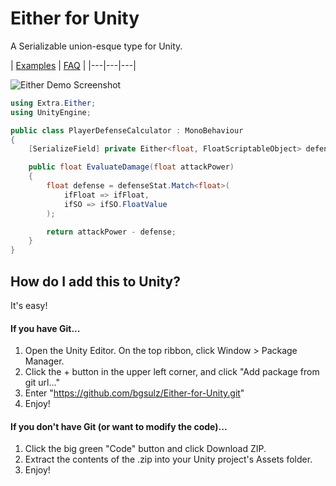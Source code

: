 # Either for Unity
A Serializable union-esque type for Unity.

| [Examples](https://github.com/bgsulz/Either-for-Unity/blob/main/EXAMPLES.md) | [FAQ](https://github.com/bgsulz/Either-for-Unity/blob/main/FAQ.md) |
|---|---|---|

![Either Demo Screenshot](https://user-images.githubusercontent.com/38191432/159367481-41640d75-8610-41f0-9cec-003de6d0a36f.png)

```cs
using Extra.Either;
using UnityEngine;

public class PlayerDefenseCalculator : MonoBehaviour
{
    [SerializeField] private Either<float, FloatScriptableObject> defenseStat;

    public float EvaluateDamage(float attackPower)
    {
        float defense = defenseStat.Match<float>(
            ifFloat => ifFloat,
            ifSO => ifSO.FloatValue
        );

        return attackPower - defense;
    }
}
```

## How do I add this to Unity?
It's easy!

#### If you have Git...
1. Open the Unity Editor. On the top ribbon, click Window > Package Manager.
2. Click the + button in the upper left corner, and click "Add package from git url..."
3. Enter "https://github.com/bgsulz/Either-for-Unity.git"
4. Enjoy!

#### If you don't have Git (or want to modify the code)...
1. Click the big green "Code" button and click Download ZIP.
2. Extract the contents of the .zip into your Unity project's Assets folder.
3. Enjoy!
